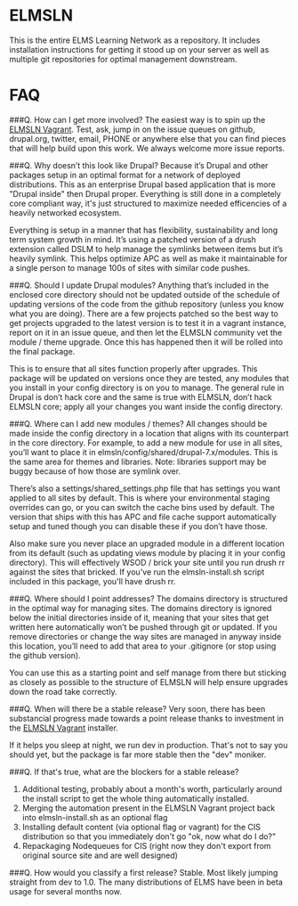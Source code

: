 ELMSLN
==============
This is the entire ELMS Learning Network as a repository.  It includes installation instructions for getting it stood up on your server as well as multiple git repositories for optimal management downstream.

FAQ
==============
###Q. How can I get more involved?
The easiest way is to spin up the [ELMSLN Vagrant](http://github.com/btopro/elmsln-vagrant). Test, ask, jump in on the issue queues on github, drupal.org, twitter, email, PHONE or anywhere else that you can find pieces that will help build upon this work. We always welcome more issue reports.

###Q. Why doesn’t this look like Drupal?
Because it’s Drupal and other packages setup in an optimal format for a network of deployed distributions. This as an enterprise Drupal based application that is more "Drupal inside" then Drupal proper. Everything is still done in a completely core compliant way, it's just structured to maximize needed efficencies of a heavily networked ecosystem.

Everything is setup in a manner that has flexibility, sustainability and long term system growth in mind. It’s using a patched version of a drush extension called DSLM to help manage the symlinks between items but it’s heavily symlink. This helps optimize APC as well as make it maintainable for a single person to manage 100s of sites with similar code pushes.

###Q. Should I update Drupal modules?
Anything that’s included in the enclosed core directory should not be updated outside of the schedule of updating versions of the code from the github repository (unless you know what you are doing). There are a few projects patched so the best way to get projects upgraded to the latest version is to test it in a vagrant instance, report on it in an issue queue, and then let the ELMSLN community vet the module / theme upgrade.  Once this has happened then it will be rolled into the final package.

This is to ensure that all sites function properly after upgrades.  This package will be updated on versions once they are tested, any modules that you install in your config directory is on you to manage.  The general rule in Drupal is don’t hack core and the same is true with ELMSLN, don’t hack ELMSLN core; apply all your changes you want inside the config directory.

###Q. Where can I add new modules / themes?
All changes should be made inside the config directory in a location that aligns with its counterpart in the core directory.  For example, to add a new module for use in all sites, you’ll want to place it in elmsln/config/shared/drupal-7.x/modules.  This is the same area for themes and libraries.  Note: libraries support may be buggy because of how those are symlink over.

There’s also a settings/shared_settings.php file that has settings you want applied to all sites by default.  This is where your environmental staging overrides can go, or you can switch the cache bins used by default.  The version that ships with this has APC and file cache support automatically setup and tuned though you can disable these if you don’t have those.

Also make sure you never place an upgraded module in a different location from its default (such as updating views module by placing it in your config directory).  This will effectively WSOD / brick your site until you run drush rr against the sites that bricked. If you've run the elmsln-install.sh script included in this package, you'll have drush rr.

###Q. Where should I point addresses?
The domains directory is structured in the optimal way for managing sites.  The domains directory is ignored below the initial directories inside of it, meaning that your sites that get written here automatically won’t be pushed through git or updated.  If you remove directories or change the way sites are managed in anyway inside this location, you’ll need to add that area to your .gitignore (or stop using the github version).

You can use this as a starting point and self manage from there but sticking as closely as possible to the structure of ELMSLN will help ensure upgrades down the road take correctly.

###Q. When will there be a stable release?
Very soon, there has been substancial progress made towards a point release thanks to investment in the [ELMSLN Vagrant](http://github.com/btopro/elmsln-vagrant) installer.

If it helps you sleep at night, we run dev in production. That's not to say you should yet, but the package is far more stable then the "dev" moniker.

###Q. If that's true, what are the blockers for a stable release?
1. Additional testing, probably about a month's worth, particularly around the install script to get the whole thing automatically installed.
2. Merging the automation present in the ELMSLN Vagrant project back into elmsln-install.sh as an optional flag
3. Installing default content (via optional flag or vagrant) for the CIS distribution so that you immediately don't go "ok, now what do I do?"
4. Repackaging Nodequeues for CIS (right now they don't export from original source site and are well designed)

###Q. How would you classify a first release?
Stable. Most likely jumping straight from dev to 1.0.  The many distributions of ELMS have been in beta usage for several months now.

